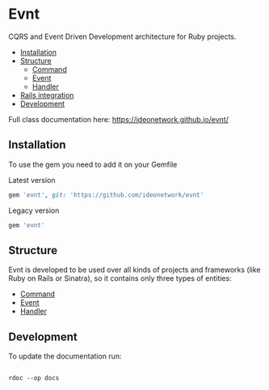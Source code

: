 # Evnt

CQRS and Event Driven Development architecture for Ruby projects.

- [Installation](#installation)
- [Structure](#structure)
  - [Command](https://github.com/ideonetwork/evnt/blob/master/doc/Command.md)
  - [Event](https://github.com/ideonetwork/evnt/blob/master/doc/Event.md)
  - [Handler](https://github.com/ideonetwork/evnt/blob/master/doc/Handler.md)
- [Rails integration](https://github.com/ideonetwork/evnt/blob/master/doc/RailsIntegration.md)
- [Development](#development)

Full class documentation here: https://ideonetwork.github.io/evnt/

## Installation

To use the gem you need to add it on your Gemfile

Latest version
```ruby
gem 'evnt', git: 'https://github.com/ideonetwork/evnt'
```

Legacy version
```ruby
gem 'evnt'
```

## Structure

Evnt is developed to be used over all kinds of projects and frameworks (like Ruby on Rails or Sinatra), so it contains only three types of entities:

- [Command](https://github.com/ideonetwork/evnt/blob/master/doc/Command.md)
- [Event](https://github.com/ideonetwork/evnt/blob/master/doc/Event.md)
- [Handler](https://github.com/ideonetwork/evnt/blob/master/doc/Handler.md)

## Development

To update the documentation run:

```console

rdoc --op docs

```

